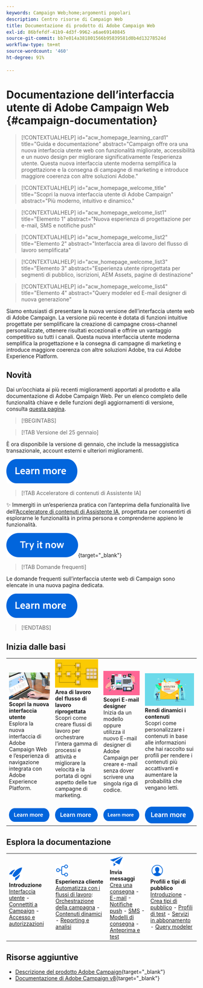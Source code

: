 ```yaml
---
keywords: Campaign Web;home;argomenti popolari
description: Centro risorse di Campaign Web
title: Documentazione di prodotto di Adobe Campaign Web
exl-id: 86bfefdf-41b9-4d3f-9962-a6ae69140845
source-git-commit: bb7e014a381801566b95839581d0b4d13278524d
workflow-type: tm+mt
source-wordcount: '460'
ht-degree: 91%

---
```


# Documentazione dell’interfaccia utente di Adobe Campaign Web {#campaign-documentation}

>[!CONTEXTUALHELP]
>id="acw_homepage_learning_card1"
>title="Guida e documentazione"
>abstract="Campaign offre ora una nuova interfaccia utente web con funzionalità migliorate, accessibilità e un nuovo design per migliorare significativamente l’esperienza utente. Questa nuova interfaccia utente moderna semplifica la progettazione e la consegna di campagne di marketing e introduce maggiore coerenza con altre soluzioni Adobe."

>[!CONTEXTUALHELP]
>id="acw_homepage_welcome_title"
>title="Scopri la nuova interfaccia utente di Adobe Campaign"
>abstract="Più moderno, intuitivo e dinamico."

>[!CONTEXTUALHELP]
>id="acw_homepage_welcome_list1"
>title="Elemento 1"
>abstract="Nuova esperienza di progettazione per e-mail, SMS e notifiche push"

>[!CONTEXTUALHELP]
>id="acw_homepage_welcome_list2"
>title="Elemento 2"
>abstract="Interfaccia area di lavoro del flusso di lavoro semplificata"

>[!CONTEXTUALHELP]
>id="acw_homepage_welcome_list3"
>title="Elemento 3"
>abstract="Esperienza utente riprogettata per segmenti di pubblico, iscrizioni, AEM Assets, pagine di destinazione"

>[!CONTEXTUALHELP]
>id="acw_homepage_welcome_list4"
>title="Elemento 4"
>abstract="Query modeler ed E-mail designer di nuova generazione"


Siamo entusiasti di presentare la nuova versione dell’interfaccia utente web di Adobe Campaign. La versione più recente è dotata di funzioni intuitive progettate per semplificare la creazione di campagne cross-channel personalizzate, ottenere risultati eccezionali e offrire un vantaggio competitivo su tutti i canali. Questa nuova interfaccia utente moderna semplifica la progettazione e la consegna di campagne di marketing e introduce maggiore coerenza con altre soluzioni Adobe, tra cui Adobe Experience Platform.

## Novità

Dai un’occhiata ai più recenti miglioramenti apportati al prodotto e alla documentazione di Adobe Campaign Web. Per un elenco completo delle funzionalità chiave e delle funzioni degli aggiornamenti di versione, consulta [questa pagina](rn/whats-new.md).

>[!BEGINTABS]


>[!TAB Versione del 25 gennaio]

È ora disponibile la versione di gennaio, che include la messaggistica transazionale, account esterni e ulteriori miglioramenti.

[![Pulsante Ulteriori informazioni](assets/do-not-localize/learn-more-button.svg)](../v8/rn/release-notes.md)


>[!TAB Acceleratore di contenuti di Assistente IA]

✨ Immergiti in un’esperienza pratica con l’anteprima della funzionalità live dell’[Acceleratore di contenuti di Assistente IA](../v8/email/generative-gs.md), progettata per consentirti di esplorarne le funzionalità in prima persona e comprenderne appieno le funzionalità.

[![Pulsante Ulteriori informazioni](assets/do-not-localize/try-it-button.svg)](https://experienceleague.adobe.com/it/apps/journey-optimizer/ai-assistant-content-accelerator){target="_blank"}

>[!TAB Domande frequenti]

Le domande frequenti sull’interfaccia utente web di Campaign sono elencate in una nuova pagina dedicata.

[![Pulsante Ulteriori informazioni](assets/do-not-localize/learn-more-button.svg)](get-started/faq.md)


>[!ENDTABS]

## Inizia dalle basi

<table style="table-layout:fixed">
  <tr style="border: 0;">
    <td>
    <a href="get-started/user-interface.md"><img src="assets/do-not-localize/menu-ui.jpeg"></a>
    <div><strong>Scopri la nuova interfaccia utente</strong><br/>Esplora la nuova interfaccia di Adobe Campaign Web e l’esperienza di navigazione integrata con Adobe Experience Platform.</div>
    </td>
    <td>
    <a href="workflows/gs-workflows.md"><img src="assets/do-not-localize/menu-workflows.jpeg"></a>
    <div><strong>Area di lavoro del flusso di lavoro riprogettata</strong><br/>Scopri come creare flussi di lavoro per orchestrare l’intera gamma di processi e attività e migliorare la velocità e la portata di ogni aspetto delle tue campagne di marketing.</div><br/>
    </td>
    <td>
    <a href="email/get-started-email-designer.md"><img src="assets/do-not-localize/menu-email.png"></a>
    <div><strong>Scopri E-mail designer</strong><br/>Inizia da un modello oppure utilizza il nuovo E-mail designer di Adobe Campaign per creare e-mail senza dover scrivere una singola riga di codice.
    </div></td>
    <td>
    <a href="personalization/gs-personalization.md"><img src="assets/do-not-localize/menu-dynamic.png"></a>
    <div><strong>Rendi dinamici i contenuti</strong><br/>Scopri come personalizzare i contenuti in base alle informazioni che hai raccolto sui profili per rendere i contenuti più accattivanti e aumentare la probabilità che vengano letti.</div>
    </td>
  </tr>
  <tr style="border: 0;">
    <td align="center"><a href="get-started/user-interface.md"><img src="assets/do-not-localize/learn-more-button.svg"></a></td>
    <td align="center"><a href="workflows/gs-workflows.md"><img src="assets/do-not-localize/learn-more-button.svg"></a></td>
    <td align="center"><a href="email/get-started-email-designer.md"><img src="assets/do-not-localize/learn-more-button.svg"></a></td>
    <td align="center"><a href="personalization/gs-personalization.md"><img src="assets/do-not-localize/learn-more-button.svg"></a></td>
    </tr>
</table>

## Esplora la documentazione

<table style="table-layout:auto">
  <tr style="border: 0;">
    <td>
      <img src="assets/do-not-localize/icon-start.svg" width="35px">
    <br/>
      <strong>Introduzione</strong><br/><a href="get-started/user-interface.md">Interfaccia utente</a> - <a href="get-started/connect-to-campaign.md">Connettiti a Campaign</a> - <a href="get-started/permissions.md">Accesso e autorizzazioni</a>
    </td>
    <td>
      <img src="assets/do-not-localize/icon-experience.svg" width="35px">
 <br/>
 <strong>Esperienza cliente</strong><br/><a href="workflows/gs-workflows.md" target="_blank">Automatizza con i flussi di lavoro</a>: <a href="campaigns/gs-campaigns.md" target="_blank">Orchestrazione della campagna</a> - <a href="personalization/gs-personalization.md">Contenuti dinamici</a> - <a href="reporting/gs-reports.md"> Reporting e analisi</a>
    </td>
    <td>
      <img src="assets/do-not-localize/icon-message.svg" width="35px">
 <br/>
 <strong>Invia messaggi</strong><br/><a href="msg/gs-deliveries.md">Crea una consegna</a> - <a href="email/create-email.md">E-mail</a> -<a href="push/gs-push.md">Notifiche push</a> - <a href="sms/gs-sms.md">SMS</a> - <a href="msg/delivery-template.md">Modelli di consegna</a> - <a href="preview-test/preview-test.md">Anteprima e test</a> 
    </td>
    <td>
      <img src="assets/do-not-localize/icon_profile.svg" width="35px">
 <br/>
 <strong>Profili e tipi di pubblico</strong><br/><a href="audience/gs-audiences-recipients.md">Introduzione</a> - <a href="audience/create-audience.md">Crea tipi di pubblico</a> - <a href="audience/test-profiles.md">Profili di test</a> - <a href="audience/manage-services.md">Servizi in abbonamento</a> - <a href="query/query-modeler-overview.md">Query modeler</a>
    </td>
  </tr>
</table>

## Risorse aggiuntive

* [Descrizione del prodotto Adobe Campaign](https://helpx.adobe.com/it/legal/product-descriptions/adobe-campaign-managed-cloud-services.html){target="_blank"}
* [Documentazione di Adobe Campaign v8](https://experienceleague.adobe.com/docs/campaign-v8.html?lang=it){target="_blank"}